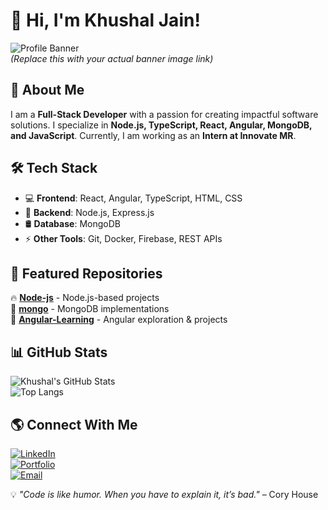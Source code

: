 # 👋 Hi, I'm Khushal Jain!

![Profile Banner](https://github.com/khushal-innovatemr/banner.png)  
*(Replace this with your actual banner image link)*

## 🚀 About Me  
I am a **Full-Stack Developer** with a passion for creating impactful software solutions. I specialize in **Node.js, TypeScript, React, Angular, MongoDB, and JavaScript**. Currently, I am working as an **Intern at Innovate MR**.

## 🛠 Tech Stack  
- 💻 **Frontend**: React, Angular, TypeScript, HTML, CSS  
- 🔧 **Backend**: Node.js, Express.js  
- 🛢 **Database**: MongoDB  
- ⚡ **Other Tools**: Git, Docker, Firebase, REST APIs  

## 📌 Featured Repositories  
🔥 **[Node-js](https://github.com/khushal-innovatemr/Node-js)** - Node.js-based projects  
📌 **[mongo](https://github.com/khushal-innovatemr/mongo)** - MongoDB implementations  
🎯 **[Angular-Learning](https://github.com/khushal-innovatemr/Angular-Learning)** - Angular exploration & projects  

## 📊 GitHub Stats  
![Khushal's GitHub Stats](https://github-readme-stats.vercel.app/api?username=khushal-innovatemr&show_icons=true&theme=tokyonight)  
![Top Langs](https://github-readme-stats.vercel.app/api/top-langs/?username=khushal-innovatemr&layout=compact&theme=tokyonight)  

## 🌎 Connect With Me  
[![LinkedIn](https://img.shields.io/badge/LinkedIn-Connect-blue?logo=linkedin)](https://www.linkedin.com/in/your-link/)  
[![Portfolio](https://img.shields.io/badge/Portfolio-Visit-lightgrey?logo=google-chrome)](https://yourportfolio.com/)  
[![Email](https://img.shields.io/badge/Email-Contact-red?logo=gmail)](mailto:your-email@example.com)  

💡 *"Code is like humor. When you have to explain it, it’s bad."* – Cory House  
